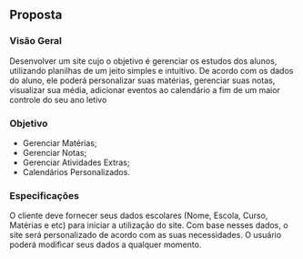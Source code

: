 ## Proposta
### Visão Geral
Desenvolver um site cujo o objetivo é gerenciar os estudos dos alunos, utilizando planilhas de um jeito simples e intuitivo. De acordo com os dados do aluno, ele poderá personalizar suas matérias, gerenciar suas notas, visualizar sua média, adicionar eventos ao calendário a fim de um maior controle do seu ano letivo

### Objetivo
* Gerenciar Matérias;
* Gerenciar Notas;
* Gerenciar Atividades Extras;
* Calendários Personalizados.

### Especificações

O cliente deve fornecer seus dados escolares (Nome, Escola, Curso, Matérias e etc)  para iniciar a utilização do site.
Com base nesses dados, o site será personalizado de acordo com as suas necessidades.
O usuário poderá modificar seus dados a qualquer momento.
